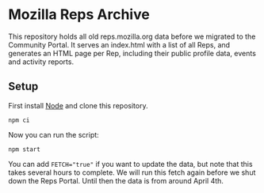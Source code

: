 Mozilla Reps Archive
=====

This repository holds all old reps.mozilla.org data before we migrated to the Community Portal. It serves an index.html with a list of all Reps, and generates an HTML page per Rep, including their public profile data, events and activity reports.

Setup
-----

First install [Node](http://nodejs.org/) and clone this repository.

```
npm ci
```

Now you can run the script:

```
npm start
```

You can add `FETCH="true"` if you want to update the data, but note that this takes several hours to complete. We will run this fetch again before we shut down the Reps Portal. Until then the data is from around April 4th.
